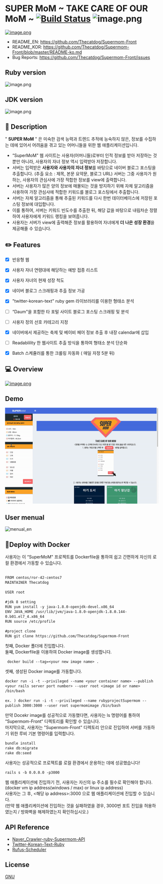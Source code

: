 
SUPER MoM ~ TAKE CARE OF OUR MoM ~
[![Build Status](https://travis-ci.org/Thecatdog/Supermom-Front.png?branch=master)](https://travis-ci.org/Thecatdog/Supermom-Front)
![image.png](https://img.shields.io/badge/naver__crawler-v01-green.svg)
=========
[![image.png](https://s1.postimg.org/53zo00l4wv/image.png)](https://postimg.org/image/1kdqa7if4r/)

* README_EN:       https://github.com/Thecatdog/Supermom-Front
* README_KOR: https://github.com/Thecatdog/Supermom-Front/blob/master/README-ko.md
* Bug Reports:  https://github.com/Thecatdog/Supermom-Front/issues

## Ruby version 

![image.png](https://img.shields.io/badge/ruby-v%20--%202.4.1-red.svg)

## JDK version
![image.png](https://img.shields.io/badge/JDK-v%201.8.0-yellowgreen.svg)

## :star2: Description
" **SUPER MoM** " 은 미숙한 검색 능력과 트렌드 추적에 능숙하지 않은, 정보를 수집하는 데에 있어서 어려움을 겪고 있는 어머니들을 위한 웹 애플리케이션입니다.

* “SuperMoM" 웹 사이트는 사용자(어머니들)로부터 인적 정보를 받아 저장하는 것뿐만 아니라, 사용자의 자녀 정보 역시 입력받아 저장합니다.
* 서버는 입력받은 **사용자와 사용자의 자녀 정보**를 바탕으로 네이버 블로그 포스팅을 추출합니다. (추출 요소 : 제목, 본문 요약문, 블로그 URL) 서버는 그중 사용자가 원하는, 사용자의 관심사에 가장 적합한 정보를 view에 출력합니다.
* 서버는 사용자가 많은 양의 정보에 매몰되는 것을 방지하기 위해 자체 알고리즘을 사용하여 가장 관심사에 적합한 키워드를 블로그 포스팅에서 추출합니다.
* 서버는 자체 알고리즘을 통해 추출된 키워드를 다시 한번 데이터베이스에 저장된 포스팅 정보에 대입합니다.
* 이를 통하여, 서버는 키워드 빈도수를 추출한 뒤, 해당 값을 바탕으로 내림차순 정렬하여 사용자에게 키워드 랭킹을 보여줍니다.
* 사용자는 서버가 view에 출력해준 정보를 활용하여 자녀에게 **더 나은 성장 환경**을 제공해줄 수 있습니다.

## :pencil2: Features
- [x] 반응형 웹 
- [x] 사용자 자녀 연령대에 해당하는 예방 접종 리스트
- [x] 사용자 자녀의 현재 성장 척도
- [x] 네이버 블로그 스크래핑과 추출 정보 가공
- [x] "twitter-korean-text" ruby gem 라이브러리를 이용한 형태소 분석
- [ ] “Daum"을 포함한 타 포털 사이트 블로그 포스팅 스크래핑 및 분석
- [ ] 사용자 정의 선호 카테고리 지정
- [x] 네이버에서 제공하는 축제 및 베이비 페어 정보 추출 후 내장 calendar에 삽입
- [ ] Readablility 한 웹사이트 추출 방식을 통하여 형태소 분석 단순화
- [x] Batch 스케쥴러를 통한 크롤링 자동화 ( 매일 자정 5분 뒤)


## :computer: Overview
[![image.png](https://s1.postimg.org/4r89tu4kv3/image.png)](https://postimg.org/image/96qoz3gz2z/)

## Demo

![demo](https://github.com/Thecatdog/Supermom-Front/blob/master/supermom_demo.gif)

## User menual

<img src='https://s1.postimg.org/6e5iu4b4ct/menual_en.png' border='0' alt='menual_en'/>

## 📎Deploy with Docker
사용자는 이 “SuperMoM" 프로젝트를 Dockerfile을 통하여 쉽고 간편하게 자신의 로컬 환경에서 가동할 수 있습니다.

```

FROM centos/ror-42-centos7
MAINTAINER Thecatdog

USER root

#jdk 8 setting
RUN yum install -y java-1.8.0-openjdk-devel.x86_64
ENV JAVA_HOME /usr/lib/jvm/java-1.8.0-openjdk-1.8.0.144-0.b01.el7_4.x86_64
RUN source /etc/profile

#project clone
RUN git clone https://github.com/Thecatdog/Supermom-Front

```

첫째, Docker 폴더에 진입합니다.  
둘째, Dockerfile을 이용하여 Docker image를 생성합니다.
```
 docker build --tag=<your new image name> .
```
셋째, 생성된 Docker image를 가동합니다.
```
docker run -i -t --privileged --name <your container name> --publish <your rails server port number> --user root <image id or name> /bin/bash

ex. ) docker run -i -t --privileged --name rubyprojectSupermom --publish 3000:3000 --user root supermomimage /bin/bash
```
만약 Docekr image를 성공적으로 가동했다면, 사용자는 ls 명령어를 통하여 “Supermom-Front“ 디렉토리를 확인할 수 있습니다.  
마지막으로, 사용자는 "Supermom-Front" 디렉토리 안으로 진입하여 서버를 가동하기 위한 루비 기본 명령어를 입력합니다.
```
bundle install
rake db:migrate
rake db:seed
```
사용자는 성공적으로 프로젝트를 로컬 환경에서 운용하는 데에 성공했습니다!
```
rails s -b 0.0.0.0 -p3000
```
웹 애플리케이션에 진입하기 전, 사용자는 자신의 ip 주소를 필수로 확인해야 합니다. (docker vm ip address(windows / max) or linux ip address)  
사용자는 그 후, <해당 ip address>:3000 으로 웹 애플리케이션에 진입할 수 있습니다.  
(만약 웹 애플리케이션에 진입하는 것을 실패하였을 경우, 3000번 포트 진입을 허용하였는지 / 방화벽을 해제하였는지 확인하십시오.)



## API Reference

* [Naver_Crawler-ruby-Supermom-API](https://github.com/Thecatdog/Naver_Crawler-ruby-Supermom-API)
* [Twitter-Korean-Text-Ruby](https://github.com/twitter/twitter-korean-text)
* [Rufus-Scheduler](https://github.com/jmettraux/rufus-scheduler)

## License
[GNU](https://github.com/Thecatdog/Supermom-Front/blob/master/LICENSE)
